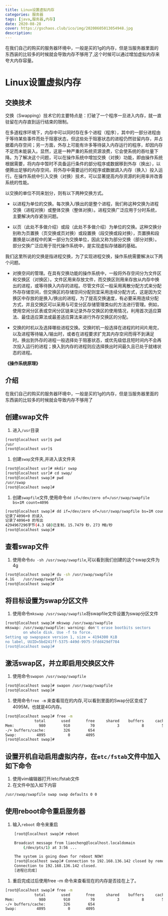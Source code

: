 ```yaml
---
title: Linux设置虚拟内存
categories: 服务器
tags: [java,服务器,内存] 
date: 2020-08-28
cover: https://gschaos.club/ico/img/20200605013054948.jpg
description: 
---
```


在我们自己的购买的服务器环境中，一般是买的1g的内存，但是当服务器里面的东西装的比较多的时候就会导致内存不够用了,这个时候可以通过增加虚拟内存来夸大内存容量。



 <!-- more -->



# Linux设置虚拟内存

## 交换技术

交换（Swapping）技术它的主要特点是：打破了一个程序一旦进入内存，就一直驻留在内存直到运行结束的限制。

在多道程序环境下，内存中可以同时存在多个进程（程序），其中的一部分进程由于等待某些事件而处于阻塞状态，但这些处于阻塞状态的进程仍然驻留内存，并占据着内存空间；另一方面，外存上可能有许多等待装入内存运行的程序，却因内存不足而未能装入。显然，这是一种严重的系统资源浪费，它会使系统的吞吐量下降。为了解决这个问题，可以在操作系统中增加交换（对换）功能，即由操作系统根据需要，将内存中暂时不具备运行条件的部分程序或数据移到外存（换出），以便腾出足够的内存空间，将外存中需要运行的程序或数据调入内存（换入）投入运行。在操作系统中引入交换（对换）技术，可以显著提高内存资源的利用率并改善系统的性能。

以交换的单位不同来划分，则有以下两种交换方式。

- 以进程为单位的交换。每次换入/换出的是整个进程，我们称这种交换为进程交换（进程对换）或整体交换（整体对换）。进程交换广泛应用于分时系统，主要解决内存紧张问题。

- 以页（此处不多做介绍）或段（此处不多做介绍）为单位的交换。这种交换分别称为页置换（页交换或页对换）或段置换（段交换或段对换），页置换和段置换是以进程中的某一部分为交换单位，因此又称为部分交换（部分对换）。部分交换广泛应用于现代操作系统中，是实现虚拟存储器的基础。

我们这里所说的交换是指进程交换，为了实现进程交换，操作系统需要解决以下两个问题。

- 对换空间的管理。在具有交换功能的操作系统中，一般将外存空间分为文件区和交换区（对换区）。文件区用来存放文件，而交换区则用来存放从内存中换出的进程，或等待换入内存的进程。尽管文件区一般采用离散分配方式来分配外存存储空间，但交换区的存储空间分配则宜采用连续分配方式，这是因为交换区中存放的是换入/换出的进程，为了提高交换速度，有必要采用连续分配方式，并且交换区可以采用与可变分区存储管理类似的方法进行管理。例如，使用空闲分区表或空闲分区链来记录外存交换区的使用情况，利用首次适应算法、最佳适应算法或最差适应算法来进行外存交换区的分配。

- 交换的时机以及选择哪些进程交换。交换时机一般选择在进程的时间片用完，以及进程等待输入/输出时，或者在进程要求扩充其内存空间而得不到满足时。换出到外存的进程一般选择处于阻塞状态，或优先级低且短时间内不会再次投入运行的进程；换入到内存的进程则应选择换出时间最久且已处于就绪状态的进程。

**《操作系统原理》**



## 介绍

在我们自己的购买的服务器环境中，一般是买的1g的内存，但是当服务器里面的东西装的比较多的时候就会导致内存不够用了

## 创建swap文件

1. 进入`/usr`目录

```bash
[root@localhost usr]$ pwd
/usr
[root@localhost usr]$ 

```

1. 创建`swap`文件夹,并进入该文件夹

```bash
[root@localhost usr]# mkdir swap
[root@localhost usr]# cd swap/
[root@localhost swap]# pwd
/usr/swap
[root@localhost swap]# 

```

1. 创建`swapfile`文件,使用命令`dd if=/dev/zero of=/usr/swap/swapfile bs=1M count=4096`

```bash
[root@localhost swap]# dd if=/dev/zero of=/usr/swap/swapfile bs=1M count=4096
记录了4096+0 的读入
记录了4096+0 的写出
4294967296字节(4.3 GB)已复制，15.7479 秒，273 MB/秒
[root@localhost swap]#
```

## 查看swap文件

1. 使用命令`du -sh /usr/swap/swapfile`,可以看到我们创建的这个swap文件为4g

```bash
[root@localhost swap]# du -sh /usr/swap/swapfile
4.1G	/usr/swap/swapfile
[root@localhost swap]# 
```

## 将目标设置为swap分区文件

1. 使用命令`mkswap /usr/swap/swapfile`将swapfile文件设置为swap分区文件

```bash
[root@localhost swap]# mkswap /usr/swap/swapfile
mkswap: /usr/swap/swapfile: warning: don't erase bootbits sectors
        on whole disk. Use -f to force.
Setting up swapspace version 1, size = 4194300 KiB
no label, UUID=5bd241ff-5375-449d-9975-5fdd429df784
[root@localhost swap]#
```

## 激活swap区，并立即启用交换区文件

1. 使用命令`swapon /usr/swap/swapfile`

```bash
[root@localhost swap]# swapon /usr/swap/swapfile
[root@localhost swap]#
```

1. 使用命令`free -m` 来查看现在的内存,可以看到里面的Swap分区变成了4095M，也就是4G内存。

```bash
[root@localhost swap]# free -m
             total       used       free     shared    buffers     cached
Mem:           980        910         70          3          8        575
-/+ buffers/cache:        326        654
Swap:         4095          0       4095
[root@localhost swap]#
```

## 设置开机自动启用虚拟内存，在`etc/fstab`文件中加入如下命令

1. 使用vim编辑器打开/etc/fstab文件
2. 在文件中加入如下内容

```bash
/usr/swap/swapfile swap swap defaults 0 0
```

## 使用reboot命令重启服务器

1. 输入`reboot` 命令来重启

```bash
	[root@localhost swap]# reboot

	Broadcast message from liaocheng@localhost.localdomain
		(/dev/pts/1) at 3:56 ...

	The system is going down for reboot NOW!
	[root@localhost swap]# Connection to 192.168.136.142 closed by remote host.
	Connection to 192.168.136.142 closed.
	[进程已完成]
```

1. 重启完成过后使用free -m 命令来查看现在的内存是否挂在上了。

```bash
[root@localhost swap]# free -m
             total       used       free     shared    buffers     cached
Mem:           980        910         70          3          8        575
-/+ buffers/cache:        326        654
Swap:         4095          0       4095
```



